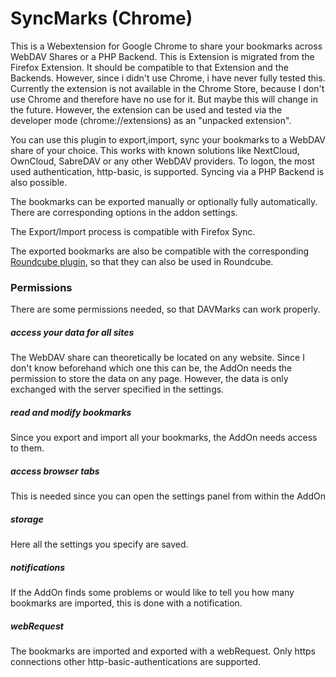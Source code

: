 # SyncMarks (Chrome)
This is a Webextension for Google Chrome to share your bookmarks across WebDAV Shares or a PHP Backend. This is Extension is migrated from the Firefox Extension. It should be compatible to that Extension and the Backends. However, since i didn't use Chrome, i have never fully tested this. Currently the extension is not available in the Chrome Store, because I don't use Chrome and therefore have no use for it. But maybe this will change in the future. However, the extension can be used and tested via the developer mode (chrome://extensions) as an "unpacked extension".

You can use this plugin to export,import, sync your bookmarks to a WebDAV share of your choice. This works with known solutions like NextCloud, OwnCloud, SabreDAV or any other WebDAV providers. To logon, the most used authentication, http-basic, is supported. Syncing via a PHP Backend is also possible.

The bookmarks can be exported manually or optionally fully automatically. There are corresponding options in the addon settings.

The Export/Import process is compatible with Firefox Sync.

The exported bookmarks are also be compatible with the corresponding [Roundcube plugin](https://github.com/Offerel/roundcube_ffbookmarks), so that they can also be used in Roundcube.

### Permissions

There are some permissions needed, so that DAVMarks can work properly.

##### access your data for all sites

The WebDAV share can theoretically be located on any website. Since I don't know beforehand which one this can be, the AddOn needs the permission to store the data on any page. However, the data is only exchanged with the server specified in the settings.

##### read and modify bookmarks

Since you export and import all your bookmarks, the AddOn needs access to them.

##### access browser tabs

This is needed since you can open the settings panel from within the AddOn

##### storage

Here all the settings you specify are saved.

##### notifications

If the AddOn finds some problems or would like to tell you how many bookmarks are imported, this is done with a notification.

##### webRequest

The bookmarks are imported and exported with a webRequest. Only https connections other http-basic-authentications are supported.
